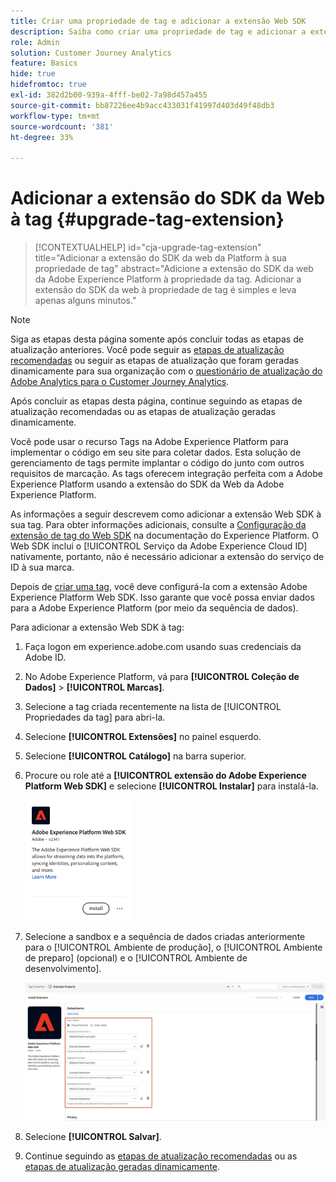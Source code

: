 ```yaml
---
title: Criar uma propriedade de tag e adicionar a extensão Web SDK
description: Saiba como criar uma propriedade de tag e adicionar a extensão Web SDK
role: Admin
solution: Customer Journey Analytics
feature: Basics
hide: true
hidefromtoc: true
exl-id: 382d2b00-939a-4fff-be02-7a98d457a455
source-git-commit: bb87226ee4b9acc433031f41997d403d49f48db3
workflow-type: tm+mt
source-wordcount: '381'
ht-degree: 33%

---
```


# Adicionar a extensão do SDK da Web à tag {#upgrade-tag-extension}

<!-- markdownlint-disable MD034 -->

>[!CONTEXTUALHELP]
>id="cja-upgrade-tag-extension"
>title="Adicionar a extensão do SDK da web da Platform à sua propriedade de tag"
>abstract="Adicione a extensão do SDK da web da Adobe Experience Platform à propriedade da tag. Adicionar a extensão do SDK da web à propriedade de tag é simples e leva apenas alguns minutos."

<!-- markdownlint-enable MD034 -->

>[!NOTE]
> 
>Siga as etapas desta página somente após concluir todas as etapas de atualização anteriores. Você pode seguir as [etapas de atualização recomendadas](/help/getting-started/cja-upgrade/cja-upgrade-recommendations.md#recommended-upgrade-steps-for-most-organizations) ou seguir as etapas de atualização que foram geradas dinamicamente para sua organização com o [questionário de atualização do Adobe Analytics para o Customer Journey Analytics](https://gigazelle.github.io/cja-ttv/).
>
>Após concluir as etapas desta página, continue seguindo as etapas de atualização recomendadas ou as etapas de atualização geradas dinamicamente.

Você pode usar o recurso Tags na Adobe Experience Platform para implementar o código em seu site para coletar dados. Esta solução de gerenciamento de tags permite implantar o código do junto com outros requisitos de marcação. As tags oferecem integração perfeita com a Adobe Experience Platform usando a extensão do SDK da Web da Adobe Experience Platform.

As informações a seguir descrevem como adicionar a extensão Web SDK à sua tag. Para obter informações adicionais, consulte a [Configuração da extensão de tag do Web SDK](https://experienceleague.adobe.com/en/docs/experience-platform/tags/extensions/client/web-sdk/web-sdk-extension-configuration) na documentação do Experience Platform. O Web SDK inclui o [!UICONTROL Serviço da Adobe Experience Cloud ID] nativamente, portanto, não é necessário adicionar a extensão do serviço de ID à sua marca.

Depois de [criar uma tag](/help/getting-started/cja-upgrade/cja-upgrade-tag-property.md), você deve configurá-la com a extensão Adobe Experience Platform Web SDK. Isso garante que você possa enviar dados para a Adobe Experience Platform (por meio da sequência de dados).

Para adicionar a extensão Web SDK à tag:

1. Faça logon em experience.adobe.com usando suas credenciais da Adobe ID.

1. No Adobe Experience Platform, vá para **[!UICONTROL Coleção de Dados]** > **[!UICONTROL Marcas]**.

1. Selecione a tag criada recentemente na lista de [!UICONTROL Propriedades da tag] para abri-la.

1. Selecione **[!UICONTROL Extensões]** no painel esquerdo.

1. Selecione **[!UICONTROL Catálogo]** na barra superior.

1. Procure ou role até a **[!UICONTROL extensão do Adobe Experience Platform Web SDK]** e selecione **[!UICONTROL Instalar]** para instalá-la.

   <img src="assets/aepwebsdk-extension.png" width="35%"/>

1. Selecione a sandbox e a sequência de dados criadas anteriormente para o [!UICONTROL Ambiente de produção], o [!UICONTROL Ambiente de preparo] (opcional) e o [!UICONTROL Ambiente de desenvolvimento].

   ![Configuração da extensão do SDK da Web da AEP](assets/aepwebsk-extension-datastreams.png)

1. Selecione **[!UICONTROL Salvar]**.

1. Continue seguindo as [etapas de atualização recomendadas](/help/getting-started/cja-upgrade/cja-upgrade-recommendations.md#recommended-upgrade-steps-for-most-organizations) ou as [etapas de atualização geradas dinamicamente](https://gigazelle.github.io/cja-ttv/).

